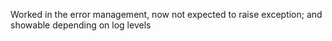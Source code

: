 Worked in the error management, now not expected to raise exception; and showable depending on log levels